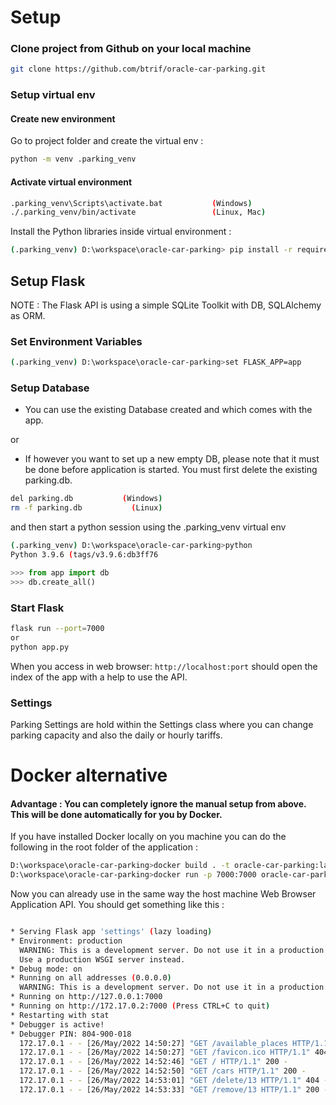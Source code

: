 
#  Setup

### Clone project from Github on your local machine 
```bash
git clone https://github.com/btrif/oracle-car-parking.git
```
### Setup virtual env
#### Create new environment
Go to project folder and create the virtual env :
```bash
python -m venv .parking_venv
```
#### Activate virtual environment
 
```bash
.parking_venv\Scripts\activate.bat           (Windows)
./.parking_venv/bin/activate                 (Linux, Mac)
```
Install the Python libraries inside virtual environment :
```bash
(.parking_venv) D:\workspace\oracle-car-parking> pip install -r requirements.txt
```



##  Setup Flask 

NOTE : The Flask API is using a simple SQLite Toolkit with DB, 
SQLAlchemy as ORM.

### Set Environment Variables
```bash
(.parking_venv) D:\workspace\oracle-car-parking>set FLASK_APP=app
```
###  Setup Database
- You can use the existing Database created and which comes with the app.

or

- If however you want to set up a new empty DB, please note that it must be done before application is started.
You must first delete the existing parking.db.

```bash
del parking.db           (Windows)
rm -f parking.db           (Linux)
```
and then start a python session using the .parking_venv virtual env
```bash
(.parking_venv) D:\workspace\oracle-car-parking>python
Python 3.9.6 (tags/v3.9.6:db3ff76
```
```python
>>> from app import db
>>> db.create_all()
```

###  Start Flask
```bash
flask run --port=7000
or
python app.py
```

When you access in web browser:
```http://localhost:port```
should open the index of the app with a help to use the API.

### Settings
Parking Settings are hold within the Settings class
where you can change parking capacity and also the daily or hourly tariffs.

# Docker alternative
#### Advantage : You can completely ignore the manual setup from above. This will be done automatically for you by Docker.
If you have installed Docker locally on you machine you can do the following
in the root folder of the application :

```bash
D:\workspace\oracle-car-parking>docker build . -t oracle-car-parking:latest
D:\workspace\oracle-car-parking>docker run -p 7000:7000 oracle-car-parking
```

Now  you can already use in the same way the host machine Web Browser Application API.
You should get something like this :
```bash

* Serving Flask app 'settings' (lazy loading)
* Environment: production
  WARNING: This is a development server. Do not use it in a production deployment.
  Use a production WSGI server instead.
* Debug mode: on
* Running on all addresses (0.0.0.0)
  WARNING: This is a development server. Do not use it in a production deployment.
* Running on http://127.0.0.1:7000
* Running on http://172.17.0.2:7000 (Press CTRL+C to quit)
* Restarting with stat
* Debugger is active!
* Debugger PIN: 804-900-018
  172.17.0.1 - - [26/May/2022 14:50:27] "GET /available_places HTTP/1.1" 200 -
  172.17.0.1 - - [26/May/2022 14:50:27] "GET /favicon.ico HTTP/1.1" 404 -
  172.17.0.1 - - [26/May/2022 14:52:46] "GET / HTTP/1.1" 200 -
  172.17.0.1 - - [26/May/2022 14:52:50] "GET /cars HTTP/1.1" 200 -
  172.17.0.1 - - [26/May/2022 14:53:01] "GET /delete/13 HTTP/1.1" 404 -
  172.17.0.1 - - [26/May/2022 14:53:33] "GET /remove/13 HTTP/1.1" 200 -```






